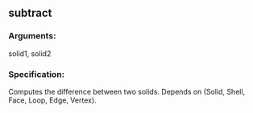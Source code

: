 ## subtract
### Arguments: 
solid1, solid2
### Specification: 
Computes the difference between two solids. Depends on (Solid, Shell, Face, Loop, Edge, Vertex).
